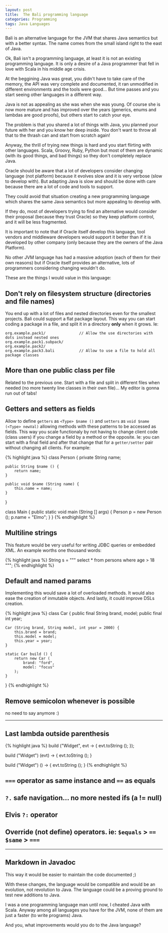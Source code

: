 ```yaml
---
layout: post
title:  The Bali programming language
categories: Programming
tags: Java Languages
---
```


Bali is an alternative language for the JVM that shares Java semantics but with a better 
syntax. The name comes from the small island right to the east of Java.

Ok, Bali isn't a programming language, at least it is not an existing programming language. It
is only a desire of a Java programmer that fell in love with Scala in his middle age crisis.

At the beggining Java was great, you didn't have to take care of the memory, the API was very
complete and documented, it ran unmodified in different environments and the tools were
good... But time passes and you start seeing other languages in a different way.

Java is not as appealing as she was when she was young. Of course she is now more mature and
has improved over the years (generics, enums and lambdas are good proofs), but others start to
catch your eye.

The problem is that you shared a lot of things with Java, you planned your future with her 
and you know her deep inside. You don't want to throw all that to the thrash can and start
from scratch again!

Anyway, the thrill of trying new things is hard and you start flirting with other languages.
Scala, Groovy, Ruby, Python but most of them are dynamic (with its good things, and bad
things) so they don't completely replace Java.

Oracle should be aware that a lot of developers consider changing language (not platform)
because it evolves slow and it is very verbose (slow to develop with). But adapting Java is
slow and should be done with care because there are a lot of code and  tools to support.

They could avoid that situation creating a new programming language which shares the same
Java semantics but more appealing to develop with.

If they do, most of developers trying to find an alternative would consider their proposal
(because they trust Oracle) so they keep platform control, and it will be less fragmented.

It is important to note that if Oracle itself develop this language, tool vendors and
middleware developers would support it better than if it is developed by other company (only
because they are the owners of the Java Platform).

No other JVM language has had a massive adoption (each of them for their own reasons) but if
Oracle itself provides an alternative, lots of programmers considering changing wouldn't do.

These are the things I would value in this language:

## Don't rely on filesystem structure (directories and file names)

You end up with a lot of files and nested directories even for the smallest projects. Bali
could support a flat package layout. This way you can start coding a package in a file, and
split it in a directory __only__ when it grows. Ie:

    org.example.pack1/               // Allow the use directories with dots instead nested ones
    org.example.pack1.subpack/
    org.example.pack2/
    org.example.pack3.bali           // Allow to use a file to hold all package classes

## More than one public class per file

Related to the previous one. Start with a file and split in different files when needed (no
more twenty line classes in their own file)... My editor is gonna run out of tabs!

## Getters and setters as fields

Allow to define `getters` as `<Type> $name ()` and `setters` as `void $name (<Type> newVal)`
allowing methods with these patterns to be accessed as fields. This way you scale functionaly
by not having to change client code (class users) if you change a field by a method or the
opposite. Ie: you can start with a final field and after that change that for a `getter/setter`
pair without changing all clients. For example:

{% highlight java %}
class Person {
    private String name;

    public String $name () {
        return name;
    }
    
    public void $name (String name) {
        this.name = name;
    }
}

class Main {
    public static void main (String [] args) {
        Person p = new Person ();
        p.name = "Elmo";
    }
}
{% endhighlight %}

## Multiline strings

This feature would be very useful for writing JDBC queries or embedded XML. An example worths
one thousand words:

{% highlight java %}
String s = """
  select *
  from persons
  where age > 18
""";
{% endhighlight %}

## Default and named params

Implementing this would save a lot of overloaded methods. It would also ease the creation of
inmutable objects. And lastly, it could improve DSLs creation.

{% highlight java %}
class Car {
    public final String brand, model;
    public final int year;
  
    Car (String brand, String model, int year = 2000) {
        this.brand = brand;
        this.model = model;
        this.year = year;
    }
    
    static Car build () {
        return new Car (
            brand: "ford",
            model: "focus"
        );
    }
}
{% endhighlight %}

## Remove semicolon whenever is possible

no need to say anymore :)

----

## Last lambda outside parenthesis

{% highlight java %}
build ("Widget", evt -> {
    evt.toString ();
});

build ("Widget") (evt) -> {
    evt.toString ();
}

build ("Widget") () -> {
    evt.toString ();
}
{% endhighlight %}

## `===` operator as same instance and `==` as equals

## `?.` safe navigation... no more nested ifs (a != null)

## Elvis `?:` operator

## Override (not define) operators. ie: `$equals` > `==` `$same` > `===`

----

## Markdown in Javadoc

This way it would be easier to maintain the code documented ;)

With these changes, the language would be compatible and would be an evolution, 
not revolution to Java. The language could be a proving ground to test new additions to Java.

I was a one programming language man until now, I cheated Java with Scala. Anyway among all
languages you have for the JVM, none of them are just a faster (to write programs) Java.

And you, what improvements would you do to the Java language?

